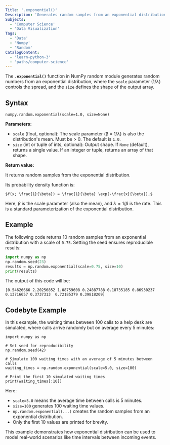 ```yaml
---
Title: '.exponential()'
Description: 'Generates random samples from an exponential distribution using a specified scale.'
Subjects:
  - 'Computer Science'
  - 'Data Visualization'
Tags:
  - 'Data'
  - 'Numpy'
  - 'Random'
CatalogContent:
  - 'learn-python-3'
  - 'paths/computer-science'
---
```


The **`.exponential()`** function in NumPy random module generates random numbers from an exponential distribution, where the `scale` parameter (1/λ) controls the spread, and the `size` defines the shape of the output array.

## Syntax

```pseudo
numpy.random.exponential(scale=1.0, size=None)
```

**Parameters:**

- `scale` (float, optional): The scale parameter (β = 1/λ) is also the distribution's mean. Must be > 0. The default is `1.0`.
- `size` (int or tuple of ints, optional): Output shape. If `None` (default), returns a single value. If an integer or tuple, returns an array of that shape.

**Return value:**

It returns random samples from the exponential distribution.

Its probability density function is:

```
$f(x; \frac{1}{\beta}) = \frac{1}{\beta} \exp(-\frac{x}{\beta}),$
```

Here, $\beta$ is the scale parameter (also the mean), and $\lambda = 1/\beta$ is the rate. This is a standard parameterization of the exponential distribution.

## Example

The following code returns 10 random samples from an exponential distribution with a scale of `0.75`. Setting the seed ensures reproducible results:

```py
import numpy as np
np.random.seed(23)
results = np.random.exponential(scale=0.75, size=10)
print(results)
```

The output of this code will be:

```shell
[0.54626666 2.20256852 1.08759608 0.24887788 0.18735185 0.86930237 0.13716657 0.3737313  0.72185379 0.39818209]
```

## Codebyte Example

In this example, the waiting times between 100 calls to a help desk are simulated, where calls arrive randomly but on average every 5 minutes:

```codebyte/python
import numpy as np

# Set seed for reproducibility
np.random.seed(42)

# Simulate 100 waiting times with an average of 5 minutes between calls
waiting_times = np.random.exponential(scale=5.0, size=100)

# Print the first 10 simulated waiting times
print(waiting_times[:10])
```

Here:

- `scale=5.0` means the average time between calls is 5 minutes.
- `size=100` generates 100 waiting time values.
- `np.random.exponential(...)` creates the random samples from an exponential distribution.
- Only the first 10 values are printed for brevity.

This example demonstrates how exponential distribution can be used to model real-world scenarios like time intervals between incoming events.
